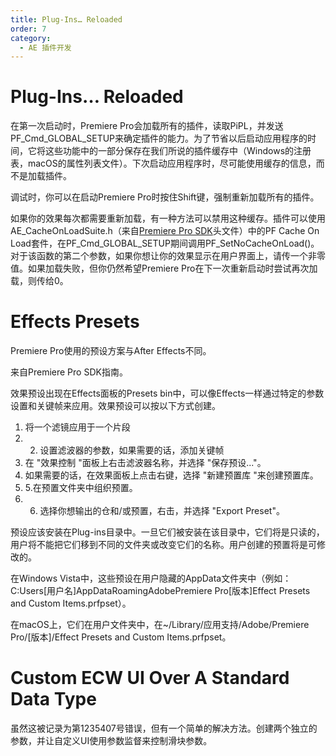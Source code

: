 ```yaml
---
title: Plug-Ins… Reloaded
order: 7
category:
  - AE 插件开发
---
```


# Plug-Ins… Reloaded

在第一次启动时，Premiere Pro会加载所有的插件，读取PiPL，并发送PF_Cmd_GLOBAL_SETUP来确定插件的能力。为了节省以后启动应用程序的时间，它将这些功能中的一部分保存在我们所说的插件缓存中（Windows的注册表，macOS的属性列表文件）。下次启动应用程序时，尽可能使用缓存的信息，而不是加载插件。

调试时，你可以在启动Premiere Pro时按住Shift键，强制重新加载所有的插件。

如果你的效果每次都需要重新加载，有一种方法可以禁用这种缓存。插件可以使用AE_CacheOnLoadSuite.h（来自[Premiere Pro SDK](http://ppro-plugin-sdk.aenhancers.com/)头文件）中的PF Cache On Load套件，在PF_Cmd_GLOBAL_SETUP期间调用PF_SetNoCacheOnLoad()。对于该函数的第二个参数，如果你想让你的效果显示在用户界面上，请传一个非零值。如果加载失败，但你仍然希望Premiere Pro在下一次重新启动时尝试再次加载，则传给0。

# Effects Presets

Premiere Pro使用的预设方案与After Effects不同。

来自Premiere Pro SDK指南。

效果预设出现在Effects面板的Presets bin中，可以像Effects一样通过特定的参数设置和关键帧来应用。效果预设可以按以下方式创建。

1. 将一个滤镜应用于一个片段
2. 2. 设置滤波器的参数，如果需要的话，添加关键帧
3. 在 "效果控制 "面板上右击滤波器名称，并选择 "保存预设..."。
4. 如果需要的话，在效果面板上点击右键，选择 "新建预置库 "来创建预置库。
5. 5.在预置文件夹中组织预置。
6. 6. 选择你想输出的仓和/或预置，右击，并选择 "Export Preset"。

预设应该安装在Plug-ins目录中。一旦它们被安装在该目录中，它们将是只读的，用户将不能把它们移到不同的文件夹或改变它们的名称。用户创建的预置将是可修改的。

在Windows Vista中，这些预设在用户隐藏的AppData文件夹中（例如：C:Users[用户名]AppDataRoamingAdobePremiere Pro[版本]Effect Presets and Custom Items.prfpset）。

在macOS上，它们在用户文件夹中，在~/Library/应用支持/Adobe/Premiere Pro/[版本]/Effect Presets and Custom Items.prfpset。

# Custom ECW UI Over A Standard Data Type

虽然这被记录为第1235407号错误，但有一个简单的解决方法。创建两个独立的参数，并让自定义UI使用参数监督来控制滑块参数。